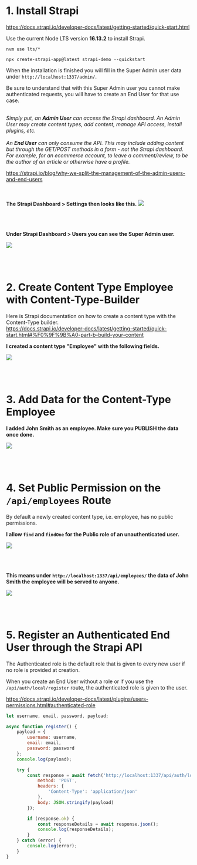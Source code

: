 # 1. Install Strapi

https://docs.strapi.io/developer-docs/latest/getting-started/quick-start.html

Use the current Node LTS version <b>16.13.2</b> to install Strapi.

`nvm use lts/*`

`npx create-strapi-app@latest strapi-demo --quickstart`

When the installation is finished you will fill in the Super Admin user data under `http://localhost:1337/admin/`.

Be sure to understand that with this Super Admin user you cannot make authenticated requests, you will have to create an End User for that use case.

<br />
<i>
Simply put, an <b>Admin User</b> can access the Strapi dashboard. An Admin User may create content types, add content, manage API access, install plugins, etc.
<br />
<br />
An <b>End User</b> can only consume the API. This may include adding content but through the GET/POST methods in a form - not the Strapi dashboard. For example, for an ecommerce account, to leave a comment/review, to be the author of an article or otherwise have a profile.
</i>

https://strapi.io/blog/why-we-split-the-management-of-the-admin-users-and-end-users

<br />
<br />
<b>The Strapi Dashboard > Settings then looks like this.</b>

<img src="/images/Screenshot_20220223_144238.png">
<br />
<br />
<br />
<br />

<b>Under Strapi Dashboard > Users you can see the Super Admin user.</b>

<img src="/images/Screenshot_20220223_154944.png">
<br />
<br />
<br />
<br />

# 2. Create Content Type Employee with Content-Type-Builder

Here is Strapi documentation on how to create a content type with the Content-Type builder.  
https://docs.strapi.io/developer-docs/latest/getting-started/quick-start.html#%F0%9F%9B%A0-part-b-build-your-content

<b>I created a content type "Employee" with the following fields.</b>

<img src="/images/Screenshot_20220223_161445.png">
<br />
<br />
<br />
<br />

# 3. Add Data for the Content-Type Employee

<b>I added John Smith as an employee. Make sure you PUBLISH the data once done.</b>

<img src="/images/Screenshot_20220223_163410.png">
<br />
<br />
<br />
<br />

# 4. Set Public Permission on the `/api/employees` Route

By default a newly created content type, i.e. employee, has no public permissions.

<b>I allow `find` and `findOne` for the Public role of an unauthenticated user.</b>

<img src="/images/Screenshot_20220223_165809.png">
<br />
<br />
<br />
<br />

<b>This means under `http://localhost:1337/api/employees/` the data of John Smith the employee will be served to anyone.</b>

<img src="/images/Screenshot_20220223_171626.png">
<br />
<br />
<br />
<br />

# 5. Register an Authenticated End User through the Strapi API

The Authenticated role is the default role that is given to every new user if no role is provided at creation.

When you create an End User without a role or if you use the `/api/auth/local/register` route, the authenticated role is given to the user.

https://docs.strapi.io/developer-docs/latest/plugins/users-permissions.html#authenticated-role

```javascript
let username, email, password, payload;

async function register() {
	payload = {
		username: username,
		email: email,
		password: password
	};
	console.log(payload);

	try {
		const response = await fetch('http://localhost:1337/api/auth/local/register', {
			method: 'POST',
			headers: {
				'Content-Type': 'application/json'
			},
			body: JSON.stringify(payload)
		});

		if (response.ok) {
			const responseDetails = await response.json();
			console.log(responseDetails);
		}
	} catch (error) {
		console.log(error);
	}
}
```
